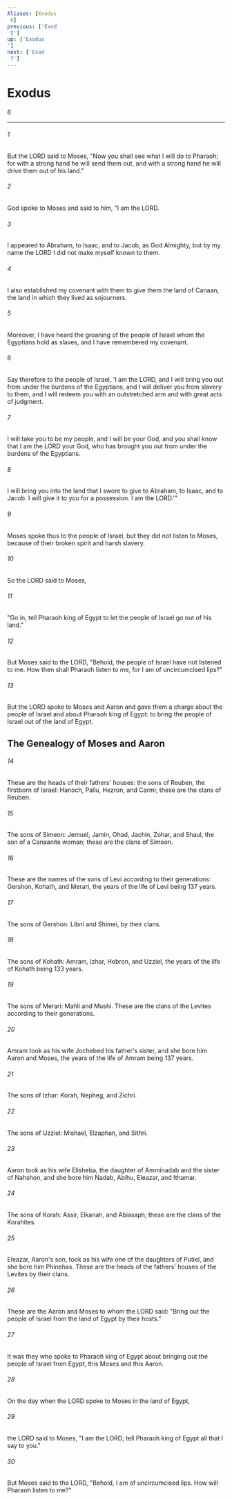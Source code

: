 ```yaml
---
Aliases: [Exodus 6]
previous: ['Exod 5']
up: ['Exodus']
next: ['Exod 7']
---
```

# Exodus 6

***
 

###### 1 
But the LORD said to Moses, "Now you shall see what I will do to Pharaoh; for with a strong hand he will send them out, and with a strong hand he will drive them out of his land."  

###### 2 
God spoke to Moses and said to him, "I am the LORD.  

###### 3 
I appeared to Abraham, to Isaac, and to Jacob, as God Almighty, but by my name the LORD I did not make myself known to them.  

###### 4 
I also established my covenant with them to give them the land of Canaan, the land in which they lived as sojourners.  

###### 5 
Moreover, I have heard the groaning of the people of Israel whom the Egyptians hold as slaves, and I have remembered my covenant.  

###### 6 
Say therefore to the people of Israel, 'I am the LORD, and I will bring you out from under the burdens of the Egyptians, and I will deliver you from slavery to them, and I will redeem you with an outstretched arm and with great acts of judgment.  

###### 7 
I will take you to be my people, and I will be your God, and you shall know that I am the LORD your God, who has brought you out from under the burdens of the Egyptians.  

###### 8 
I will bring you into the land that I swore to give to Abraham, to Isaac, and to Jacob. I will give it to you for a possession. I am the LORD.'"  

###### 9 
Moses spoke thus to the people of Israel, but they did not listen to Moses, because of their broken spirit and harsh slavery.  

###### 10 
So the LORD said to Moses,  

###### 11 
"Go in, tell Pharaoh king of Egypt to let the people of Israel go out of his land."  

###### 12 
But Moses said to the LORD, "Behold, the people of Israel have not listened to me. How then shall Pharaoh listen to me, for I am of uncircumcised lips?"  

###### 13 
But the LORD spoke to Moses and Aaron and gave them a charge about the people of Israel and about Pharaoh king of Egypt: to bring the people of Israel out of the land of Egypt.  ## The Genealogy of Moses and Aaron  

###### 14 
These are the heads of their fathers' houses: the sons of Reuben, the firstborn of Israel: Hanoch, Pallu, Hezron, and Carmi; these are the clans of Reuben.  

###### 15 
The sons of Simeon: Jemuel, Jamin, Ohad, Jachin, Zohar, and Shaul, the son of a Canaanite woman; these are the clans of Simeon.  

###### 16 
These are the names of the sons of Levi according to their generations: Gershon, Kohath, and Merari, the years of the life of Levi being 137 years.  

###### 17 
The sons of Gershon: Libni and Shimei, by their clans.  

###### 18 
The sons of Kohath: Amram, Izhar, Hebron, and Uzziel, the years of the life of Kohath being 133 years.  

###### 19 
The sons of Merari: Mahli and Mushi. These are the clans of the Levites according to their generations.  

###### 20 
Amram took as his wife Jochebed his father's sister, and she bore him Aaron and Moses, the years of the life of Amram being 137 years.  

###### 21 
The sons of Izhar: Korah, Nepheg, and Zichri.  

###### 22 
The sons of Uzziel: Mishael, Elzaphan, and Sithri.  

###### 23 
Aaron took as his wife Elisheba, the daughter of Amminadab and the sister of Nahshon, and she bore him Nadab, Abihu, Eleazar, and Ithamar.  

###### 24 
The sons of Korah: Assir, Elkanah, and Abiasaph; these are the clans of the Korahites.  

###### 25 
Eleazar, Aaron's son, took as his wife one of the daughters of Putiel, and she bore him Phinehas. These are the heads of the fathers' houses of the Levites by their clans.  

###### 26 
These are the Aaron and Moses to whom the LORD said: "Bring out the people of Israel from the land of Egypt by their hosts."  

###### 27 
It was they who spoke to Pharaoh king of Egypt about bringing out the people of Israel from Egypt, this Moses and this Aaron.  

###### 28 
On the day when the LORD spoke to Moses in the land of Egypt,  

###### 29 
the LORD said to Moses, "I am the LORD; tell Pharaoh king of Egypt all that I say to you."  

###### 30 
But Moses said to the LORD, "Behold, I am of uncircumcised lips. How will Pharaoh listen to me?"
